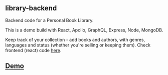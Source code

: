 ## library-backend

Backend code for a Personal Book Library.

This is a demo build with React, Apollo, GraphQL, Express, Node, MongoDB.

Keep track of your collection - add books and authors, with genres, languages and status (whether you're selling or keeping them).
Check frontend (react) code [here](https://github.com/geminicodes/library-frontend).

## [Demo](https://library-project-demo1.firebaseapp.com/)

